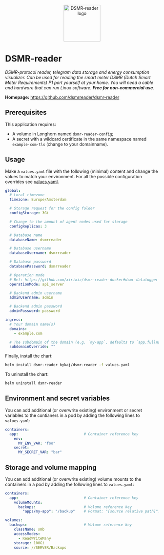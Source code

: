 <p align="center">
    <img src="https://cdn.jsdelivr.net/gh/selfhst/icons/png/dsmr-reader.png" height="120" alt="DSMR-reader logo">
</p>

# DSMR-reader
*DSMR-protocol reader, telegram data storage and energy consumption visualizer. 
Can be used for reading the smart meter DSMR (Dutch Smart Meter Requirements) P1 port yourself at your home. 
You will need a cable and hardware that can run Linux software. 
**Free for non-commercial use**.*

**Homepage:** <https://github.com/dsmrreader/dsmr-reader>

## Prerequisites
This application requires:
- A volume in Longhorn named `dsmr-reader-config`;
- A secret with a wildcard certificate in the same namespace named `example-com-tls` (change to your domainname).

## Usage
Make a `values.yaml` file with the following (minimal) content and change the values to match your environment. For all the possible configuration overrides see [values.yaml](https://github.com/ByKaj/helm/blob/main/charts/dsmr-reader/values.yaml).
```yaml
global:
  # Local timezone
  timezone: Europe/Amsterdam

  # Storage request for the config folder
  configStorage: 3Gi

  # Change to the amount of agent nodes used for storage
  configReplicas: 3

  # Database name
  databaseName: dsmrreader

  # Database username
  databaseUsername: dsmrreader

  # Database password
  databasePassword: dsmrreader

  # Operation mode
  # Ref: https://github.com/xirixiz/dsmr-reader-docker#dsmr-datalogger-related 
  operationMode: api_server

  # Backend admin username
  adminUsername: admin

  # Backend admin password
  adminPassword: password

ingress:
  # Your domain name(s)
  domains: 
    - example.com

  # The subdomain of the domain (e.g. `my-app`, defaults to `app.fullname`)
  subdomainOverride: ""
```

Finally, install the chart:
```bash
helm install dsmr-reader bykaj/dsmr-reader -f values.yaml
```
To uninstall the chart:
```bash
helm uninstall dsmr-reader
```

## Environment and secret variables
You can add additional (or overwrite existing) environment or secret variables to the contianers in a pod by adding the following lines to `values.yaml`:
```yaml
containers:
  app:                              # Container reference key
    env:
      MY_ENV_VAR: "foo"
    secret:
      MY_SECRET_VAR: "bar"
```

## Storage and volume mapping
You can add additional (or overwrite existing) volume mounts to the containers in a pod by adding the following lines to `values.yaml`:
```yaml
containers:
  app:                              # Container reference key
    volumeMounts:
      backups:                      # Volume reference key
        "apps/my-app": "/backup"    # Format: "[source relative path]": "<container mount path>"

volumes:
  backups:                          # Volume reference key
    className: smb
    accessModes: 
      - ReadWriteMany
    storage: 100Gi
    source: //SERVER/Backups
```